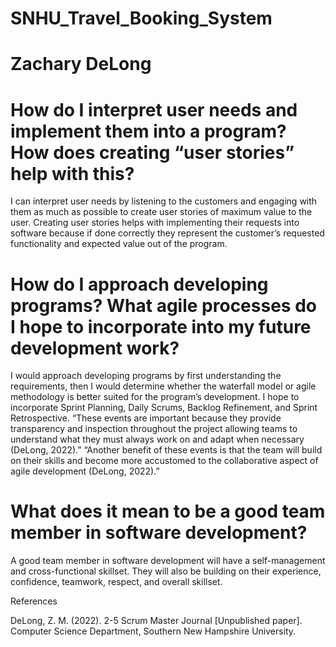 # SNHU_Travel_Booking_System
# Zachary DeLong

# How do I interpret user needs and implement them into a program? How does creating “user stories” help with this? 
  I can interpret user needs by listening to the customers and engaging with them as much as possible to create user stories of maximum value to the user. Creating user stories helps with implementing their requests into software because if done correctly they represent the customer’s requested functionality and expected value out of the program. 
 
# How do I approach developing programs? What agile processes do I hope to incorporate into my future development work?
  I would approach developing programs by first understanding the requirements, then I would determine whether the waterfall model or agile methodology is better suited for the program’s development. I hope to incorporate Sprint Planning, Daily Scrums, Backlog Refinement, and Sprint Retrospective. “These events are important because they provide transparency and inspection throughout the project allowing teams to understand what they must always work on and adapt when necessary (DeLong, 2022).” “Another benefit of these events is that the team will build on their skills and become more accustomed to the collaborative aspect of agile development (DeLong, 2022).”  
  
# What does it mean to be a good team member in software development?
  A good team member in software development will have a self-management and cross-functional skillset. They will also be building on their experience, confidence, teamwork, respect, and overall skillset.  
  
References 

DeLong, Z. M. (2022). 2-5 Scrum Master Journal [Unpublished paper]. Computer Science Department, Southern New Hampshire University. 
